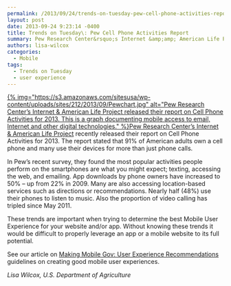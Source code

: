 ```yaml
---
permalink: /2013/09/24/trends-on-tuesday-pew-cell-phone-activities-report/
layout: post
date: 2013-09-24 9:23:14 -0400
title: Trends on Tuesday\: Pew Cell Phone Activities Report
summary: Pew Research Center&rsquo;s Internet &amp;amp; American Life Project recently released their report on Cell Phone Activities for 2013. The report stated that
authors: lisa-wilcox
categories:
  - Mobile
tags:
  - Trends on Tuesday
  - user experience
---
```


[{% img="https://s3.amazonaws.com/sitesusa/wp-content/uploads/sites/212/2013/09/Pewchart.jpg" alt="Pew Research Center’s Internet & American Life Project released their report on Cell Phone Activities for 2013. This is a graph documenting mobile access to email, Internet and other digital technologies." %}](https://s3.amazonaws.com/sitesusa/wp-content/uploads/sites/212/2013/09/Pewchart.jpg)[Pew Research Center’s Internet & American Life Project](http://www.pewinternet.org/) recently released their report on Cell Phone Activities for 2013. The report stated that 91% of American adults own a cell phone and many use their devices for more than just phone calls.

In Pew&#8217;s recent survey, they found the most popular activities people perform on the smartphones are what you might expect; texting, accessing the web, and emailing. App downloads by phone owners have increased to 50%  &#8211; up from 22% in 2009. Many are also accessing location-based services such as directions or recommendations. Nearly half (48%) use their phones to listen to music. Also the proportion of video calling has tripled since May 2011.
  
These trends are important when trying to determine the best Mobile User Experience for your website and/or app. Without knowing these trends it would be difficult to properly leverage an app or a mobile website to its full potential.

See our article on [Making Mobile Gov: User Experience Recommendations](https://digitalgov.sites.usa.gov/resources/mobile-user-experience-guidelines-and-recommendations/ "Mobile User Experience Guidelines and Recommendations") guidelines on creating good mobile user experiences.

_Lisa Wilcox, U.S. Department of Agriculture_